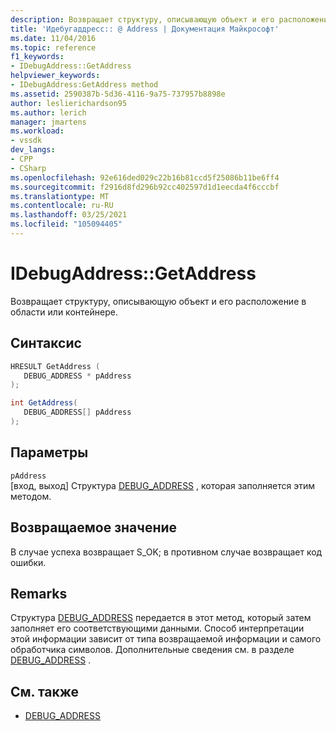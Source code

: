 ```yaml
---
description: Возвращает структуру, описывающую объект и его расположение в области или контейнере.
title: 'Идебугаддресс:: @ Address | Документация Майкрософт'
ms.date: 11/04/2016
ms.topic: reference
f1_keywords:
- IDebugAddress::GetAddress
helpviewer_keywords:
- IDebugAddress:GetAddress method
ms.assetid: 2590387b-5d36-4116-9a75-737957b8898e
author: leslierichardson95
ms.author: lerich
manager: jmartens
ms.workload:
- vssdk
dev_langs:
- CPP
- CSharp
ms.openlocfilehash: 92e616ded029c22b16b81ccd5f25086b11be6ff4
ms.sourcegitcommit: f2916d8fd296b92cc402597d1d1eecda4f6cccbf
ms.translationtype: MT
ms.contentlocale: ru-RU
ms.lasthandoff: 03/25/2021
ms.locfileid: "105094405"
---
```

# <a name="idebugaddressgetaddress"></a>IDebugAddress::GetAddress
Возвращает структуру, описывающую объект и его расположение в области или контейнере.

## <a name="syntax"></a>Синтаксис

```cpp
HRESULT GetAddress (
   DEBUG_ADDRESS * pAddress
);
```

```csharp
int GetAddress(
   DEBUG_ADDRESS[] pAddress
);
```

## <a name="parameters"></a>Параметры
`pAddress`\
[вход, выход] Структура [DEBUG_ADDRESS](../../../extensibility/debugger/reference/debug-address.md) , которая заполняется этим методом.

## <a name="return-value"></a>Возвращаемое значение
 В случае успеха возвращает S_OK; в противном случае возвращает код ошибки.

## <a name="remarks"></a>Remarks
 Структура [DEBUG_ADDRESS](../../../extensibility/debugger/reference/debug-address.md) передается в этот метод, который затем заполняет его соответствующими данными. Способ интерпретации этой информации зависит от типа возвращаемой информации и самого обработчика символов. Дополнительные сведения см. в разделе [DEBUG_ADDRESS](../../../extensibility/debugger/reference/debug-address.md) .

## <a name="see-also"></a>См. также
- [DEBUG_ADDRESS](../../../extensibility/debugger/reference/debug-address.md)
